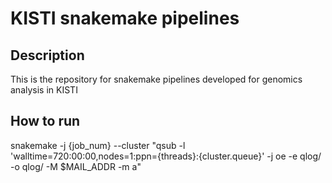 # KISTI snakemake pipelines

## Description

This is the repository for snakemake pipelines developed for genomics analysis in KISTI

## How to run
snakemake -j {job_num} --cluster "qsub -l 'walltime=720:00:00,nodes=1:ppn={threads}:{cluster.queue}' -j oe -e qlog/ -o qlog/ -M $MAIL_ADDR -m a"
